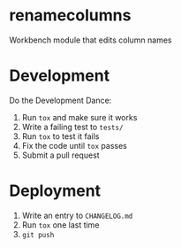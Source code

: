 # renamecolumns

Workbench module that edits column names

# Development

Do the Development Dance:

1. Run `tox` and make sure it works
2. Write a failing test to `tests/`
3. Run `tox` to test it fails
4. Fix the code until `tox` passes
5. Submit a pull request

# Deployment

1. Write an entry to `CHANGELOG.md`
2. Run `tox` one last time
3. `git push`
